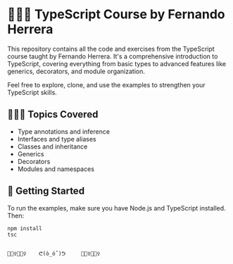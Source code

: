 # 👩🏼‍🎓 TypeScript Course by Fernando Herrera

This repository contains all the code and exercises from the TypeScript course taught by Fernando Herrera. It's a comprehensive introduction to TypeScript, 
covering everything from basic types to advanced features like generics, decorators, and module organization.

Feel free to explore, clone, and use the examples to strengthen your TypeScript skills.

## 👩🏼‍💻 Topics Covered
- Type annotations and inference
- Interfaces and type aliases
- Classes and inheritance
- Generics
- Decorators
- Modules and namespaces

## 🚀 Getting Started
To run the examples, make sure you have Node.js and TypeScript installed. Then:

```bash
npm install
tsc
```

                                                                              🙆🏻‍♀️🙆🏻‍♀️    ᕦ(ò_óˇ)ᕤ     🙆🏻‍♀️🙆🏻‍♀️  

                                                                    
